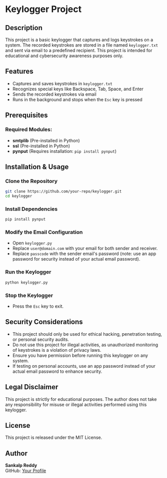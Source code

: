 # Keylogger Project

## Description
This project is a basic keylogger that captures and logs keystrokes on a system. The recorded keystrokes are stored in a file named `keylogger.txt` and sent via email to a predefined recipient. This project is intended for educational and cybersecurity awareness purposes only.

## Features
- Captures and saves keystrokes in `keylogger.txt`
- Recognizes special keys like Backspace, Tab, Space, and Enter
- Sends the recorded keystrokes via email
- Runs in the background and stops when the `Esc` key is pressed

## Prerequisites
### Required Modules:
- **smtplib** (Pre-installed in Python)
- **ssl** (Pre-installed in Python)
- **pynput** (Requires installation: `pip install pynput`)

## Installation & Usage
### Clone the Repository
```bash
git clone https://github.com/your-repo/keylogger.git
cd keylogger
```
### Install Dependencies
```bash
pip install pynput
```
### Modify the Email Configuration
- Open `keylogger.py`
- Replace `user@domain.com` with your email for both sender and receiver.
- Replace `passcode` with the sender email's password (note: use an app password for security instead of your actual email password).

### Run the Keylogger
```bash
python keylogger.py
```

### Stop the Keylogger
- Press the `Esc` key to exit.

## Security Considerations
- This project should only be used for ethical hacking, penetration testing, or personal security audits.
- Do not use this project for illegal activities, as unauthorized monitoring of keystrokes is a violation of privacy laws.
- Ensure you have permission before running this keylogger on any system.
- If testing on personal accounts, use an app password instead of your actual email password to enhance security.

## Legal Disclaimer
This project is strictly for educational purposes. The author does not take any responsibility for misuse or illegal activities performed using this keylogger.

## License
This project is released under the MIT License.

## Author
**Sankalp Reddy**  
GitHub: [Your Profile](https://github.com/Sankalp-Reddy)

